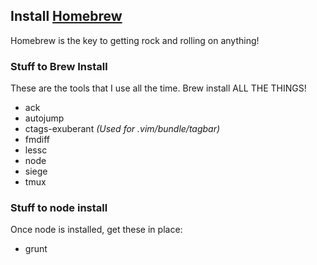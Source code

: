 ## Install [Homebrew](http://mxcl.github.com/homebrew/)
Homebrew is the key to getting rock and rolling on anything!

### Stuff to Brew Install
These are the tools that I use all the time.  Brew install ALL THE THINGS!

* ack
* autojump
* ctags-exuberant _(Used for .vim/bundle/tagbar)_
* fmdiff
* lessc
* node
* siege
* tmux

### Stuff to node install
Once node is installed, get these in place:

* grunt

